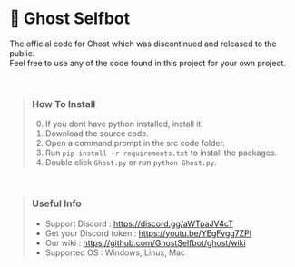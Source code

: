 # 👻 Ghost Selfbot

The official code for Ghost which was discontinued and released to the public.  
Feel free to use any of the code found in this project for your own project.
   
<br />
  
> ### How To Install
> 0. If you dont have python installed, install it!
> 1. Download the source code.
> 2. Open a command prompt in the src code folder.
> 3. Run `pip install -r requirements.txt` to install the packages.
> 4. Double click `Ghost.py` or run `python Ghost.py`.
  
<br />
  
> ### Useful Info  
> - Support Discord : https://discord.gg/aWTpaJV4cT
> - Get your Discord token : https://youtu.be/YEgFvgg7ZPI  
> - Our wiki : https://github.com/GhostSelfbot/ghost/wiki
> - Supported OS : Windows, Linux, Mac
